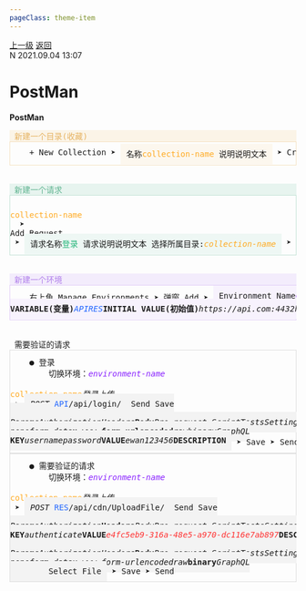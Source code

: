 ```yaml
---
pageClass: theme-item
---
```

<div class="extend-header">
    <div class="info">
        <div class="record">
            <a class="back" href="./">上一级</a>
            <a class="back" href="./">返回</a>
        </div>        
        <div class="mini">
            <span>N 2021.09.04 13:07</span>
        </div>
    </div>
    <div class="content"></div>
</div>
<div class="content-header">
<h1>PostMan</h1><strong>PostMan</strong>
</div>
<div class="static-content">



<pre class="code-block">
<div style="background-color:#fbf4e7"><span class="h4" style="color:#e6b362"> 新建一个目录(收藏)</span>
</div><div style="border:#f5e1c1 1px solid;padding:10px 0"><div class="form-elements">    <span class="button bg6 cf">+ New Collection</span> ➤ <span class="inline" style="background-color:#fcf7ee; vertical-align:top; padding:10px">名称<span class="input " style="color:#ffaa22">collection-name</span> 说明<span class="input ">说明文本</span></span> ➤ <span class="button bg6 cf">Create</span>
</div></div>

<div style="background-color:#e7f4ef"><span class="h4" style="color:#60b491"> 新建一个请求</span>
</div><div style="border:#c1e2d4 1px solid;padding:10px 0"><div class="form-elements">    <span class="list"><div class="list-wrapper"><span class="list-item"><span class="item-title bd" style="color:#ffaa22">collection-name</span></span></div></span>  ➤ <span class="list"><div class="list-wrapper"><span class="list-item"><span class="item-title">Add Request</span></span></div></span> ➤ <span class="inline" style="background-color:#eef7f4; vertical-align:top; padding:10px">请求名称<span class="input bd" style="color:#20b477">登录</span> 请求说明<span class="input ">说明文本</span> 选择所属目录:<span class="drop-down"><i class="bd" style="color:#ffaa22">collection-name</i></span></span> ➤ <span class="button bg6 cf">Save to collection-name</span>
</div></div>

<div style="background-color:#f3ecfc"><span class="h4" style="color:#b180eb"> 新建一个环境</span>
</div><div style="border:#e0cdf7 1px solid;padding:10px 0"><div class="form-elements">    右上角 <span class="button bg6 cf">Manage Environments</span> ➤ 弹窗 <span class="button bg6 cf">Add</span> ➤ <span class="inline" style="background-color:#f7f2fd; vertical-align:top; padding:10px">Environment Name<span class="input " style="color:#8922ff">environment-name</span>    
<span class="table"><span class="col"><strong>VARIABLE(变量)</strong><i style="color:#26f">API</i><i style="color:#26f">RES</i></span><span class="col"><strong>INITIAL VALUE(初始值)</strong><i>https://api.com:4432</i><i>https://res.com:4433</i></span><span class="col"><strong>CURRENT VALUE(当前值)</strong><i>https://api.com:4432</i><i>https://res.com:4433</i></span></span></span> ➤ <span class="button bg6 cf">Add</span>
</div></div>

<span class="h3 bg3 cf"> 需要验证的请求 </span>
<div style="border:#ddd 1px solid; padding: 10px 0">    <span>● 登录 </span><div class="form-elements">        切换环境：<span class="drop-down"><i style="color:#8922ff">environment-name</i></span>
        <span class="list vtop"><div class="list-wrapper"><span class="list-item"><span class="item-title" style="color:#ffaa22">collection-name</span><span class="sub-box"><i class="active">登录</i><i>上传</i></span></span></div></span> ➤ <span class="inline" style="background-color:#f3f3f3; vertical-align:top; padding:10px"><span class="drop-down"><i>POST</i></span> <span class="input "><img :src="$withBase('/images/db-brace-left.png')"><span style="color:#26f">API</span><img :src="$withBase('/images/db-brace-right.png')">/api/login/</span>  <span class="button">Send</span> <span class="button">Save</span>
        
<span class="tab"><i>Params</i><i>Authorization</i><i>Headers</i><strong>Body</strong><i>Pre-request Script</i><i>Tests</i><i>Settings</i></span>
<span class="radio"><i>none</i><i>form-data</i><strong>x-www-form-urlencoded</strong><i>raw</i><i>binary</i><i>GraphQL</i></span>
<span class="table"><span class="col"><strong>KEY</strong><i>username</i><i>password</i></span><span class="col"><strong>VALUE</strong><i>ewan</i><i>123456</i></span><span class="col"><strong>DESCRIPTION</strong><i></i><i></i></span></span></span> ➤ <span class="button bg6 cf">Save</span> ➤ <span class="button bg6 cf">Send</span> ➤ 得到：<span style="color:#f33">e4fc5eb9-316a-48e5-a970-dc116e7ab897</span>
</div></div><div style="border:#ddd 1px solid; padding: 10px 0">    <span>● 需要验证的请求</span><div class="form-elements">        切换环境：<span class="drop-down"><i style="color:#8922ff">environment-name</i></span>
        <span class="list vtop"><div class="list-wrapper"><span class="list-item"><span class="item-title" style="color:#ffaa22">collection-name</span><span class="sub-box"><i>登录</i><i class="active">上传</i></span></span></div></span> ➤ <span class="inline" style="background-color:#f3f3f3; vertical-align:top; padding:10px"><span class="drop-down"><i>POST</i></span> <span class="input "><img :src="$withBase('/images/db-brace-left.png')"><span style="color:#26f">RES</span><img :src="$withBase('/images/db-brace-right.png')">/api/cdn/UploadFile/</span>  <span class="button">Send</span> <span class="button">Save</span>

<span class="tab"><i>Params</i><i>Authorization</i><strong>Headers</strong><i>Body</i><i>Pre-request Script</i><i>Tests</i><i>Settings</i></span>
<span class="table"><span class="col"><strong>KEY</strong><i>authenticate</i></span><span class="col"><strong>VALUE</strong><i style="color:#f33">e4fc5eb9-316a-48e5-a970-dc116e7ab897</i></span><span class="col"><strong>DESCRIPTION</strong><i></i></span></span>

<span class="tab"><i>Params</i><i>Authorization</i><i>Headers</i><strong>Body</strong><i>Pre-request Script</i><i>Tests</i><i>Settings</i></span>
<span class="radio"><i>none</i><i>form-data</i><i>x-www-form-urlencoded</i><i>raw</i><strong>binary</strong><i>GraphQL</i></span>
        <span class="button bg6 cf">Select File</span></span> ➤ <span class="button bg6 cf">Save</span> ➤ <span class="button bg6 cf">Send</span>
</div></div>
</pre>

</div>